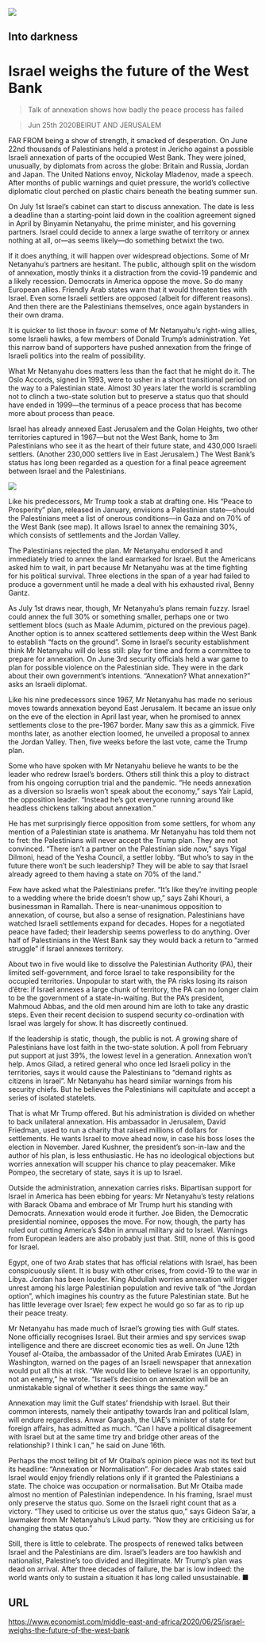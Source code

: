 ![](./images/20200627_MAP004_0.jpg)

## Into darkness

# Israel weighs the future of the West Bank

> Talk of annexation shows how badly the peace process has failed

> Jun 25th 2020BEIRUT AND JERUSALEM

FAR FROM being a show of strength, it smacked of desperation. On June 22nd thousands of Palestinians held a protest in Jericho against a possible Israeli annexation of parts of the occupied West Bank. They were joined, unusually, by diplomats from across the globe: Britain and Russia, Jordan and Japan. The United Nations envoy, Nickolay Mladenov, made a speech. After months of public warnings and quiet pressure, the world’s collective diplomatic clout perched on plastic chairs beneath the beating summer sun.

On July 1st Israel’s cabinet can start to discuss annexation. The date is less a deadline than a starting-point laid down in the coalition agreement signed in April by Binyamin Netanyahu, the prime minister, and his governing partners. Israel could decide to annex a large swathe of territory or annex nothing at all, or—as seems likely—do something betwixt the two.

If it does anything, it will happen over widespread objections. Some of Mr Netanyahu’s partners are hesitant. The public, although split on the wisdom of annexation, mostly thinks it a distraction from the covid-19 pandemic and a likely recession. Democrats in America oppose the move. So do many European allies. Friendly Arab states warn that it would threaten ties with Israel. Even some Israeli settlers are opposed (albeit for different reasons). And then there are the Palestinians themselves, once again bystanders in their own drama.

It is quicker to list those in favour: some of Mr Netanyahu’s right-wing allies, some Israeli hawks, a few members of Donald Trump’s administration. Yet this narrow band of supporters have pushed annexation from the fringe of Israeli politics into the realm of possibility.

What Mr Netanyahu does matters less than the fact that he might do it. The Oslo Accords, signed in 1993, were to usher in a short transitional period on the way to a Palestinian state. Almost 30 years later the world is scrambling not to clinch a two-state solution but to preserve a status quo that should have ended in 1999—the terminus of a peace process that has become more about process than peace.

Israel has already annexed East Jerusalem and the Golan Heights, two other territories captured in 1967—but not the West Bank, home to 3m Palestinians who see it as the heart of their future state, and 430,000 Israeli settlers. (Another 230,000 settlers live in East Jerusalem.) The West Bank’s status has long been regarded as a question for a final peace agreement between Israel and the Palestinians.

![](./images/20200627_MAM800.png)

Like his predecessors, Mr Trump took a stab at drafting one. His “Peace to Prosperity” plan, released in January, envisions a Palestinian state—should the Palestinians meet a list of onerous conditions—in Gaza and on 70% of the West Bank (see map). It allows Israel to annex the remaining 30%, which consists of settlements and the Jordan Valley.

The Palestinians rejected the plan. Mr Netanyahu endorsed it and immediately tried to annex the land earmarked for Israel. But the Americans asked him to wait, in part because Mr Netanyahu was at the time fighting for his political survival. Three elections in the span of a year had failed to produce a government until he made a deal with his exhausted rival, Benny Gantz.

As July 1st draws near, though, Mr Netanyahu’s plans remain fuzzy. Israel could annex the full 30% or something smaller, perhaps one or two settlement blocs (such as Maale Adumim, pictured on the previous page). Another option is to annex scattered settlements deep within the West Bank to establish “facts on the ground”. Some in Israel’s security establishment think Mr Netanyahu will do less still: play for time and form a committee to prepare for annexation. On June 3rd security officials held a war game to plan for possible violence on the Palestinian side. They were in the dark about their own government’s intentions. “Annexation? What annexation?” asks an Israeli diplomat.

Like his nine predecessors since 1967, Mr Netanyahu has made no serious moves towards annexation beyond East Jerusalem. It became an issue only on the eve of the election in April last year, when he promised to annex settlements close to the pre-1967 border. Many saw this as a gimmick. Five months later, as another election loomed, he unveiled a proposal to annex the Jordan Valley. Then, five weeks before the last vote, came the Trump plan.

Some who have spoken with Mr Netanyahu believe he wants to be the leader who redrew Israel’s borders. Others still think this a ploy to distract from his ongoing corruption trial and the pandemic. “He needs annexation as a diversion so Israelis won’t speak about the economy,” says Yair Lapid, the opposition leader. “Instead he’s got everyone running around like headless chickens talking about annexation.”

He has met surprisingly fierce opposition from some settlers, for whom any mention of a Palestinian state is anathema. Mr Netanyahu has told them not to fret: the Palestinians will never accept the Trump plan. They are not convinced. “There isn’t a partner on the Palestinian side now,” says Yigal Dilmoni, head of the Yesha Council, a settler lobby. “But who’s to say in the future there won’t be such leadership? They will be able to say that Israel already agreed to them having a state on 70% of the land.”

Few have asked what the Palestinians prefer. “It’s like they’re inviting people to a wedding where the bride doesn’t show up,” says Zahi Khouri, a businessman in Ramallah. There is near-unanimous opposition to annexation, of course, but also a sense of resignation. Palestinians have watched Israeli settlements expand for decades. Hopes for a negotiated peace have faded; their leadership seems powerless to do anything. Over half of Palestinians in the West Bank say they would back a return to “armed struggle” if Israel annexes territory.

About two in five would like to dissolve the Palestinian Authority (PA), their limited self-government, and force Israel to take responsibility for the occupied territories. Unpopular to start with, the PA risks losing its raison d’être: if Israel annexes a large chunk of territory, the PA can no longer claim to be the government of a state-in-waiting. But the PA’s president, Mahmoud Abbas, and the old men around him are loth to take any drastic steps. Even their recent decision to suspend security co-ordination with Israel was largely for show. It has discreetly continued.

If the leadership is static, though, the public is not. A growing share of Palestinians have lost faith in the two-state solution. A poll from February put support at just 39%, the lowest level in a generation. Annexation won’t help. Amos Gilad, a retired general who once led Israeli policy in the territories, says it would cause the Palestinians to “demand rights as citizens in Israel”. Mr Netanyahu has heard similar warnings from his security chiefs. But he believes the Palestinians will capitulate and accept a series of isolated statelets.

That is what Mr Trump offered. But his administration is divided on whether to back unilateral annexation. His ambassador in Jerusalem, David Friedman, used to run a charity that raised millions of dollars for settlements. He wants Israel to move ahead now, in case his boss loses the election in November. Jared Kushner, the president’s son-in-law and the author of his plan, is less enthusiastic. He has no ideological objections but worries annexation will scupper his chance to play peacemaker. Mike Pompeo, the secretary of state, says it is up to Israel.

Outside the administration, annexation carries risks. Bipartisan support for Israel in America has been ebbing for years: Mr Netanyahu’s testy relations with Barack Obama and embrace of Mr Trump hurt his standing with Democrats. Annexation would erode it further. Joe Biden, the Democratic presidential nominee, opposes the move. For now, though, the party has ruled out cutting America’s $4bn in annual military aid to Israel. Warnings from European leaders are also probably just that. Still, none of this is good for Israel.

Egypt, one of two Arab states that has official relations with Israel, has been conspicuously silent. It is busy with other crises, from covid-19 to the war in Libya. Jordan has been louder. King Abdullah worries annexation will trigger unrest among his large Palestinian population and revive talk of “the Jordan option”, which imagines his country as the future Palestinian state. But he has little leverage over Israel; few expect he would go so far as to rip up their peace treaty.

Mr Netanyahu has made much of Israel’s growing ties with Gulf states. None officially recognises Israel. But their armies and spy services swap intelligence and there are discreet economic ties as well. On June 12th Yousef al-Otaiba, the ambassador of the United Arab Emirates (UAE) in Washington, warned on the pages of an Israeli newspaper that annexation would put all this at risk. “We would like to believe Israel is an opportunity, not an enemy,” he wrote. “Israel’s decision on annexation will be an unmistakable signal of whether it sees things the same way.”

Annexation may limit the Gulf states’ friendship with Israel. But their common interests, namely their antipathy towards Iran and political Islam, will endure regardless. Anwar Gargash, the UAE’s minister of state for foreign affairs, has admitted as much. “Can I have a political disagreement with Israel but at the same time try and bridge other areas of the relationship? I think I can,” he said on June 16th.

Perhaps the most telling bit of Mr Otaiba’s opinion piece was not its text but its headline: “Annexation or Normalisation”. For decades Arab states said Israel would enjoy friendly relations only if it granted the Palestinians a state. The choice was occupation or normalisation. But Mr Otaiba made almost no mention of Palestinian independence. In his framing, Israel must only preserve the status quo. Some on the Israeli right count that as a victory. “They used to criticise us over the status quo,” says Gideon Sa’ar, a lawmaker from Mr Netanyahu’s Likud party. “Now they are criticising us for changing the status quo.”

Still, there is little to celebrate. The prospects of renewed talks between Israel and the Palestinians are dim. Israel’s leaders are too hawkish and nationalist, Palestine’s too divided and illegitimate. Mr Trump’s plan was dead on arrival. After three decades of failure, the bar is low indeed: the world wants only to sustain a situation it has long called unsustainable. ■

## URL

https://www.economist.com/middle-east-and-africa/2020/06/25/israel-weighs-the-future-of-the-west-bank
